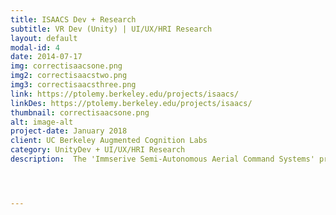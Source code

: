 ```yaml
---
title: ISAACS Dev + Research
subtitle: VR Dev (Unity) | UI/UX/HRI Research
layout: default
modal-id: 4
date: 2014-07-17
img: correctisaacsone.png
img2: correctisaacstwo.png
img3: correctisaacsthree.png
link: https://ptolemy.berkeley.edu/projects/isaacs/
linkDes: https://ptolemy.berkeley.edu/projects/isaacs/
thumbnail: correctisaacsone.png
alt: image-alt
project-date: January 2018
client: UC Berkeley Augmented Cognition Labs
category: UnityDev + UI/UX/HRI Research
description:  The 'Immserive Semi-Autonomous Aerial Command Systems' project is a research project dedicated to exploring the most intuitive and efficient UAV control systems. More specifically, I worked as a Unity developer creating the main VR interface to test our hypothesis that the increased spatial awareness of VR would make drones safer and easier to control. This project has spanned over 3 years and I worked about 15 hours a week as a Unity developer, undergraduate researcher, and author of the ISAACS research paper. 




---
```

